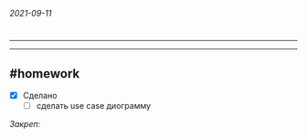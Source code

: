 *2021-09-11*

# 
---



---

##    #homework 

- [x]  Сделано
	- [ ] сделать use case диограмму

_Закреп:_
